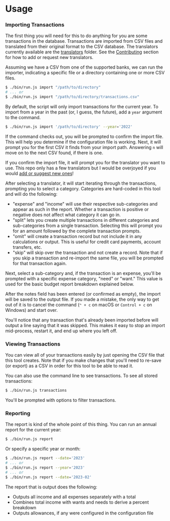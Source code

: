 # Usage

### Importing Transactions

The first thing you will need for this to do anything for you are some transactions in the database. Transactions are imported from CSV files and translated from their original format to the CSV database. The translators currently available are the [translators](../src/translators) folder. See the [Contributing](#Contributing) section for how to add or request new translators. 

Assuming we have a CSV from one of the supported banks, we can run the importer, indicating a specific file or a directory containing one or more CSV files. 

```bash
$ ./bin/run.js import "/path/to/directory"
# ... or
$ ./bin/run.js import "/path/to/directory/transactions.csv"
```

By default, the script will only import transactions for the current year. To import from a year in the past (or, I guess, the future), add a `year` argument to the command.

```bash
$ ./bin/run.js import '/path/to/directory' --year='2022'
```

If the command checks out, you will be prompted to confirm the import file. This will help you determine if the configuration file is working. Next, it will prompt you for the first CSV it finds from your import path. Answering `n` will move on to the next CSV found, if there is one. 

If you confirm the import file, it will prompt you for the translator you want to use. This repo only has a few translators but I would be overjoyed if you would [add or suggest new ones](#i-want-to-add-a-translator)!

After selecting a translator, it will start iterating through the transactions, prompting you to select a category. Categories are hard-coded in this tool and will do the following:

- "expense" and "income" will use their respective sub-categories and appear as such in the report. Whether a transaction is positive or negative does not affect what category it can go in. 
- "split" lets you create multiple transactions in different categories and sub-categories from a single transaction. Selecting this will prompt you for an amount followed by the complete transaction prompts. 
- "omit" will create a transaction record but not include it in any calculations or output. This is useful for credit card payments, account transfers, etc. 
- "skip" will skip over the transaction and not create a record. Note that if you skip a transaction and re-import the same file, you will be prompted for that transaction again. 

Next, select a sub-category and, if the transaction is an expense, you'll be prompted with a specific expense category, "need" or "want." This value is used for the basic budget report breakdown explained below. 

After the notes field has been entered (or confirmed as empty), the import will be saved to the output file. If you made a mistake, the only way to get out of it is to cancel the command (`⌃ + c` on macOS or `Control + c` on Windows) and start over. 

You'll notice that any transaction that's already been imported before will output a line saying that it was skipped. This makes it easy to stop an import mid-process, restart it, and end up where you left off. 

### Viewing Transactions

You can view all of your transactions easily by just opening the CSV file that this tool creates. Note that if you make changes that you'll need to re-save (or export) as a CSV in order for this tool to be able to read it. 

You can also use the command line to see transactions. To see all stored transactions:

```bash
$ ./bin/run.js transactions
```

You'll be prompted with options to filter transactions.

### Reporting

The report is kind of the whole point of this thing. You can run an annual report for the current year:

```bash
$ ./bin/run.js report
```

Or specify a specific year or month:

```bash
$ ./bin/run.js report --date='2023'
# ... or 
$ ./bin/run.js report --year='2023'
# ... or
$ ./bin/run.js report --date='2023-02'
```

The report that is output does the following:

- Outputs all income and all expenses separately with a total
- Combines total income with wants and needs to derive a percent breakdown
- Outputs allowances, if any were configured in the configuration file